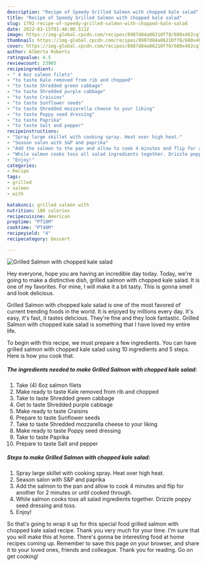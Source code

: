```yaml
---
description: "Recipe of Speedy Grilled Salmon with chopped kale salad"
title: "Recipe of Speedy Grilled Salmon with chopped kale salad"
slug: 1792-recipe-of-speedy-grilled-salmon-with-chopped-kale-salad
date: 2022-03-15T01:40:00.511Z
image: https://img-global.cpcdn.com/recipes/8987d84a06210f78/680x482cq70/grilled-salmon-with-chopped-kale-salad-recipe-main-photo.jpg
thumbnail: https://img-global.cpcdn.com/recipes/8987d84a06210f78/680x482cq70/grilled-salmon-with-chopped-kale-salad-recipe-main-photo.jpg
cover: https://img-global.cpcdn.com/recipes/8987d84a06210f78/680x482cq70/grilled-salmon-with-chopped-kale-salad-recipe-main-photo.jpg
author: Alberta Roberts
ratingvalue: 4.5
reviewcount: 23965
recipeingredient:
- " 4 6oz salmon filets"
- "to taste Kale removed from rib and chopped"
- "to taste Shredded green cabbage"
- "to taste Shredded purple cabbage"
- "to taste Craisins"
- "to taste Sunflower seeds"
- "to taste Shredded mozzarella cheese to your liking"
- "to taste Poppy seed dressing"
- "to taste Paprika"
- "to taste Salt and pepper"
recipeinstructions:
- "Spray large skillet with cooking spray. Heat over high heat."
- "Season salon with S&P and paprika"
- "Add the salmon to the pan and allow to cook 4 minutes and flip for another for 2 minutes or until cooked through."
- "While salmon cooks toss all salad ingredients together. Drizzle poppy seed dressing and toss."
- "Enjoy!"
categories:
- Recipe
tags:
- grilled
- salmon
- with

katakunci: grilled salmon with 
nutrition: 180 calories
recipecuisine: American
preptime: "PT18M"
cooktime: "PT40M"
recipeyield: "4"
recipecategory: Dessert

---
```



![Grilled Salmon with chopped kale salad](https://img-global.cpcdn.com/recipes/8987d84a06210f78/680x482cq70/grilled-salmon-with-chopped-kale-salad-recipe-main-photo.jpg)

Hey everyone, hope you are having an incredible day today. Today, we're going to make a distinctive dish, grilled salmon with chopped kale salad. It is one of my favorites. For mine, I will make it a bit tasty. This is gonna smell and look delicious.



Grilled Salmon with chopped kale salad is one of the most favored of current trending foods in the world. It is enjoyed by millions every day. It's easy, it's fast, it tastes delicious. They're fine and they look fantastic. Grilled Salmon with chopped kale salad is something that I have loved my entire life.


To begin with this recipe, we must prepare a few ingredients. You can have grilled salmon with chopped kale salad using 10 ingredients and 5 steps. Here is how you cook that.

<!--inarticleads1-->

##### The ingredients needed to make Grilled Salmon with chopped kale salad:

1. Take  (4) 6oz salmon filets
1. Make ready to taste Kale removed from rib and chopped
1. Take to taste Shredded green cabbage
1. Get to taste Shredded purple cabbage
1. Make ready to taste Craisins
1. Prepare to taste Sunflower seeds
1. Take to taste Shredded mozzarella cheese to your liking
1. Make ready to taste Poppy seed dressing
1. Take to taste Paprika
1. Prepare to taste Salt and pepper




<!--inarticleads2-->

##### Steps to make Grilled Salmon with chopped kale salad:

1. Spray large skillet with cooking spray. Heat over high heat.
1. Season salon with S&P and paprika
1. Add the salmon to the pan and allow to cook 4 minutes and flip for another for 2 minutes or until cooked through.
1. While salmon cooks toss all salad ingredients together. Drizzle poppy seed dressing and toss.
1. Enjoy!




So that's going to wrap it up for this special food grilled salmon with chopped kale salad recipe. Thank you very much for your time. I'm sure that you will make this at home. There's gonna be interesting food at home recipes coming up. Remember to save this page on your browser, and share it to your loved ones, friends and colleague. Thank you for reading. Go on get cooking!
